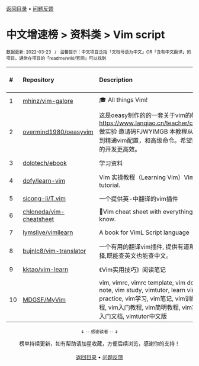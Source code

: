 <a href="https://gitee.com/GrowingGit/GitHub-Chinese-Top-Charts#github中文排行榜">返回目录</a> • <a href="/content/docs/feedback.md">问题反馈</a>

# 中文增速榜 > 资料类 > Vim script
<sub>数据更新: 2022-03-23&nbsp;&nbsp;&nbsp;/&nbsp;&nbsp;&nbsp;温馨提示：中文项目泛指「文档母语为中文」OR「含有中文翻译」的项目，通常在项目的「readme/wiki/官网」可以找到</sub>

|#|Repository|Description|Stars|Average daily growth|Updated|
|:-|:-|:-|:-|:-|:-|
|1|[mhinz/vim-galore](https://github.com/mhinz/vim-galore)|:mortar_board: All things Vim!|13819|6|2021-11-17|
|2|[overmind1980/oeasyvim](https://github.com/overmind1980/oeasyvim)|这是oeasy制作的的一套关于vim的教程 可以在 https://www.lanqiao.cn/teacher/courses/2840 做实验 邀请码FJWYIMGB 本教程从0基础开始，到精通vim配置，和高级命令。希望能让vim是你的开发更高效。|137|1|2021-12-10|
|3|[dolotech/ebook](https://github.com/dolotech/ebook)|学习资料|1502|1|2021-12-02|
|4|[dofy/learn-vim](https://github.com/dofy/learn-vim)|Vim 实操教程（Learning Vim）Vim practical tutorial.|1344|1|2021-09-30|
|5|[sicong-li/T.vim](https://github.com/sicong-li/T.vim)|一个提供英-中翻译的vim插件|28|1|2022-02-10|
|6|[chloneda/vim-cheatsheet](https://github.com/chloneda/vim-cheatsheet)|🍁Vim cheat sheet with everything you want to know.|49|0|2022-01-01|
|7|[lymslive/vimllearn](https://github.com/lymslive/vimllearn)|A book for VimL Script language|414|0|2022-03-19|
|8|[bujnlc8/vim-translator](https://github.com/bujnlc8/vim-translator)|一个有用的翻译vim插件, 提供有道和百度两种选择,既能查英文也能查中文。|2|0|2021-10-27|
|9|[kktao/vim-learn](https://github.com/kktao/vim-learn)|《Vim实用技巧》阅读笔记|4|0|2021-11-06|
|10|[MDGSF/MyVim](https://github.com/MDGSF/MyVim)|vim, vimrc, vimrc template, vim document, vim note, vim study, vimtutor, learn vim, vim practice, vim学习, vim笔记, vim训练营, vim教程, vim入门教程, vim简明教程, vim实操教程, vim入门文档, vimtutor中文版|23|0|2022-03-09|

<div align="center">
    <p><sub>↓ -- 感谢读者 -- ↓</sub></p>
    榜单持续更新，如有帮助请加星收藏，方便后续浏览，感谢你的支持！
</div>

<br/>

<div align="center"><a href="https://gitee.com/GrowingGit/GitHub-Chinese-Top-Charts#github中文排行榜">返回目录</a> • <a href="/content/docs/feedback.md">问题反馈</a></div>
